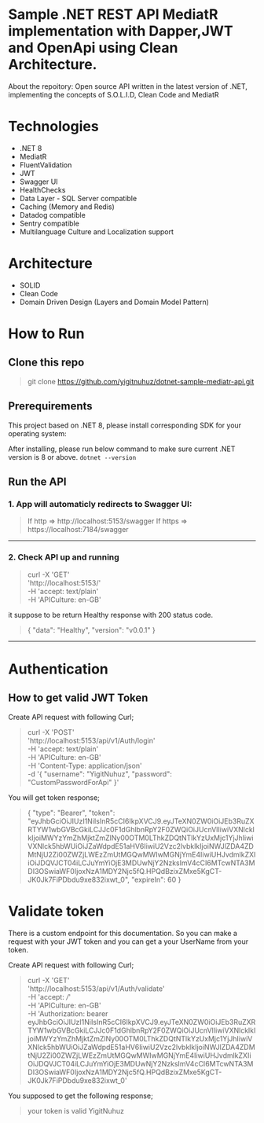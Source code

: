 # Sample .NET REST API MediatR implementation with Dapper,JWT and OpenApi using Clean Architecture.

About the repoitory:
Open source API written in the latest version of .NET, implementing the concepts of S.O.L.I.D, Clean Code and MediatR

# **Technologies**
- .NET 8
- MediatR
- FluentValidation
- JWT
- Swagger UI
- HealthChecks
- Data Layer - SQL Server compatible 
- Caching (Memory and Redis)
- Datadog compatible
- Sentry compatible
- Multilanguage Culture and Localization support

# **Architecture**
- SOLID 
- Clean Code
- Domain Driven Design (Layers and Domain Model Pattern)

# How to Run
## Clone this repo

> git clone https://github.com/yigitnuhuz/dotnet-sample-mediatr-api.git


## Prerequirements
This project based on .NET 8, please install corresponding SDK for your operating system:

After installing, please run below command to make sure current .NET version is 8 or above.
`dotnet --version`

## Run the API
### 1. App will automaticly redirects to Swagger UI:

>If http => http://localhost:5153/swagger
>If https => https://localhost:7184/swagger 

---


### 2. Check API up and running

>curl -X 'GET' \
'http://localhost:5153/' \
-H 'accept: text/plain' \
-H 'APICulture: en-GB'

it suppose to be return Healthy response with 200 status code.

>{
"data": "Healthy",
"version": "v0.0.1"
}

---


# Authentication
## How to get valid JWT Token
Create API request with following Curl;
>curl -X 'POST' \
'http://localhost:5153/api/v1/Auth/login' \
-H 'accept: text/plain' \
-H 'APICulture: en-GB' \
-H 'Content-Type: application/json' \
-d '{
"username": "YigitNuhuz",
"password": "CustomPasswordForApi"
}'

You will get token response;
>{
"type": "Bearer",
"token": "eyJhbGciOiJIUzI1NiIsInR5cCI6IkpXVCJ9.eyJTeXN0ZW0iOiJEb3RuZXRTYW1wbGVBcGkiLCJJc0F1dGhlbnRpY2F0ZWQiOiJUcnVlIiwiVXNlcklkIjoiMWYzYmZhMjktZmZlNy00OTM0LThkZDQtNTlkYzUxMjc1YjJhIiwiVXNlck5hbWUiOiJZaWdpdE51aHV6IiwiU2Vzc2lvbklkIjoiNWJlZDA4ZDMtNjU2Zi00ZWZjLWEzZmUtMGQwMWIwMGNjYmE4IiwiUHJvdmlkZXIiOiJDQVJCT04iLCJuYmYiOjE3MDUwNjY2NzksImV4cCI6MTcwNTA3MDI3OSwiaWF0IjoxNzA1MDY2Njc5fQ.HPQdBzixZMxe5KgCT-JK0Jk7FiPDbdu9xe832ixwt_0",
"expireIn": 60
}

# Validate token
There is a custom endpoint for this documentation. So you can make a request with your JWT token and you can get a your UserName from your token. 

Create API request with following Curl;
>curl -X 'GET' \
'http://localhost:5153/api/v1/Auth/validate' \
-H 'accept: */*' \
-H 'APICulture: en-GB' \
-H 'Authorization: bearer eyJhbGciOiJIUzI1NiIsInR5cCI6IkpXVCJ9.eyJTeXN0ZW0iOiJEb3RuZXRTYW1wbGVBcGkiLCJJc0F1dGhlbnRpY2F0ZWQiOiJUcnVlIiwiVXNlcklkIjoiMWYzYmZhMjktZmZlNy00OTM0LThkZDQtNTlkYzUxMjc1YjJhIiwiVXNlck5hbWUiOiJZaWdpdE51aHV6IiwiU2Vzc2lvbklkIjoiNWJlZDA4ZDMtNjU2Zi00ZWZjLWEzZmUtMGQwMWIwMGNjYmE4IiwiUHJvdmlkZXIiOiJDQVJCT04iLCJuYmYiOjE3MDUwNjY2NzksImV4cCI6MTcwNTA3MDI3OSwiaWF0IjoxNzA1MDY2Njc5fQ.HPQdBzixZMxe5KgCT-JK0Jk7FiPDbdu9xe832ixwt_0'
>

You supposed to get the following response;
>your token is valid YigitNuhuz



